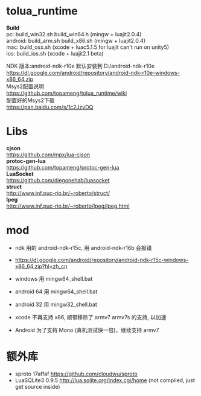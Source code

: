 # tolua_runtime
**Build**<br>
pc: build_win32.sh build_win64.h  (mingw + luajit2.0.4) <br>
android: build_arm.sh build_x86.sh (mingw + luajit2.0.4) <br>
mac: build_osx.sh (xcode + luac5.1.5 for luajit can't run on unity5) <br>
ios: build_ios.sh (xcode + luajit2.1 beta) <br>

NDK 版本:android-ndk-r10e 默认安装到 D:/android-ndk-r10e<br>
https://dl.google.com/android/repository/android-ndk-r10e-windows-x86_64.zip<br>
Msys2配置说明<br>
https://github.com/topameng/tolua_runtime/wiki<br>
配置好的Msys2下载<br>
https://pan.baidu.com/s/1c2JzvDQ<br>

# Libs
**cjson**<br>
https://github.com/mpx/lua-cjson<br>
**protoc-gen-lua**<br>
https://github.com/topameng/protoc-gen-lua<br>
**LuaSocket** <br>
https://github.com/diegonehab/luasocket<br>
**struct**<br>
http://www.inf.puc-rio.br/~roberto/struct/<br>
**lpeg**<br>
http://www.inf.puc-rio.br/~roberto/lpeg/lpeg.html

# mod
* ndk 用的 android-ndk-r15c, 用 android-ndk-r16b 会报错
* https://dl.google.com/android/repository/android-ndk-r15c-windows-x86_64.zip?hl=zh_cn

* windows 用 mingw64_shell.bat
* android 64 用 mingw64_shell.bat
* android 32 用 mingw32_shell.bat
* xcode 不再支持 x86, 顺带移除了 armv7 armv7s 的支持, 以加速
* Android 为了支持 Mono (真机测试快一倍)，继续支持 armv7

# 额外库
* sproto 17affaf https://github.com/cloudwu/sproto
* LuaSQLite3 0.9.5 http://lua.sqlite.org/index.cgi/home (not compiled, just get source inside)